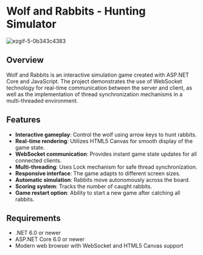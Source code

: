 # Wolf and Rabbits - Hunting Simulator

![ezgif-5-0b343c4383](https://github.com/0Swat/WolfRabbitsSimulator/assets/94014791/644c02b5-a6e8-463a-9128-00ca9d453830)



## Overview

Wolf and Rabbits is an interactive simulation game created with ASP.NET Core and JavaScript. The project demonstrates the use of WebSocket technology for real-time communication between the server and client, as well as the implementation of thread synchronization mechanisms in a multi-threaded environment.

## Features

- **Interactive gameplay**: Control the wolf using arrow keys to hunt rabbits.
- **Real-time rendering**: Utilizes HTML5 Canvas for smooth display of the game state.
- **WebSocket communication**: Provides instant game state updates for all connected clients.
- **Multi-threading**: Uses Lock mechanism for safe thread synchronization.
- **Responsive interface**: The game adapts to different screen sizes.
- **Automatic simulation**: Rabbits move autonomously across the board.
- **Scoring system**: Tracks the number of caught rabbits.
- **Game restart option**: Ability to start a new game after catching all rabbits.

## Requirements

- .NET 6.0 or newer
- ASP.NET Core 6.0 or newer
- Modern web browser with WebSocket and HTML5 Canvas support
